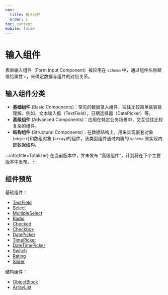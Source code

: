 ```yaml
---
nav:
  title: 输入组件
  order: 1
toc: content
mobile: false
---
```


# 输入组件

表单输入组件（Form Input Component）被应用在 `schema` 中，通过组件名称赋值给属性 `c`，来确定数据与组件的对应关系。

## 输入组件分类

* **基础组件** (Basic Components)：常见的数据录入组件，往往比较简单且容易理解，例如，文本输入框（TextField），日期选择器（DatePicker）等。
* **高级组件** (Advanced Components)：应用在特定业务场景中，交互往往比较复杂的组件。
* **结构组件** (Structural Components)：在数据结构上，用来实现嵌套对象 (`object`)和数组对象 (`array`)的组件，该类型组件通过内置的 `schema` 来实现内部数据结构。

:::info{title=Totalizer}
在当前版本中，并未发布 “高级组件”，计划将在下个主要版本中发布。
:::

## 组件预览

基础组件：

* [TextField](/input/text-field)
* [Select](/input/select)
* [MultipleSelect](/input/multiple-select)
* [Radio](/input/radio)
* [Checked](/input/checked)
* [Checkbox](/input/checkbox)
* [DatePicker](/input/date-picker)
* [TimePicker](/input/time-picker)
* [DateTimePicker](/input/date-time-picker)
* [Switch](/input/switch)
* [Rating](/input/rating)
* [Slider](/input/slider)

结构组件：

* [ObjectBlock](/input/object-block)
* [ArrayList](/input/array-list)
